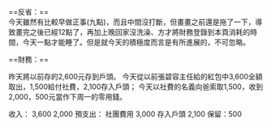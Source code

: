 ==反省：==  
今天雖然有比較早做正事(九點)，而且中間沒打斷，但畫畫之前還是拖了一下，導致畫完之後已經12點了，再加上晚回家沒洗澡、方才將財務登錄到本頁消耗的時間，今天一點才能睡了。但是就今天的積極度而言是有所進展的，不可忽略。  

==財務：==

昨天將以前存的2,600元存到戶頭。
今天從以前張碧容主任給的紅包中3,600全額取出，1,500給付社費，2,100存入戶頭；
今天以社費的名義向爸索取1,500，收到2,000，500元當作下周一的零用錢。

收入：
3,600
2,000
預支出：
社團費用 3,000
存入戶頭 2,100
保留：500